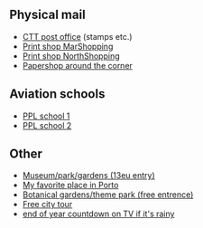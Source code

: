 
## Physical mail

- [CTT post office](geo:41.1844939,-8.6818979?q=41.1844939,-8.6818979(Loja+CTT)) (stamps etc.)
- [Print shop MarShopping](http://www.copinow.pt)
- [Print shop NorthShopping](geo:41.180965,-8.654543?q=41.180965,-8.654543(Grafipronto+Norteshopping))
- [Papershop around the corner](geo:41.179583,-8.675375?q=41.179583,-8.675375(papelaria+guache))


## Aviation schools

- [PPL school 1](https://aecporto.com/actividades/cursos-de-piloto/curso-de-piloto-privado-avioes.html)
- [PPL school 2](https://www.aeroclubeaveiro.com/Piloto-Privado-Avi%E3o.php)


## Other

- [Museum/park/gardens (13eu entry)](geo:41.159554,-8.660100?q=41.159554,-8.660100(Parque+de+Serralves))
- [My favorite place in Porto](geo:41.146412,-8.627379?q=41.146412,-8.627379(Miradouro+da+Ponte+da+Arr%C3%A1bida))
- [Botanical gardens/theme park (free entrence)](geo:41.153992,-8.642458?q=41.153992,-8.642458(Jardim+Bot%C3%A2nico+do+Porto+%7C+Museu+de+Hist%C3%B3ria+Natural+e+da+Ci%C3%AAncia+da+U.Porto))
- [Free city tour](https://www.freetour.com/porto/free-tour-oporto)
- [end of year countdown on TV if it's rainy](https://www.rtp.pt/play/direto/rtp3)

